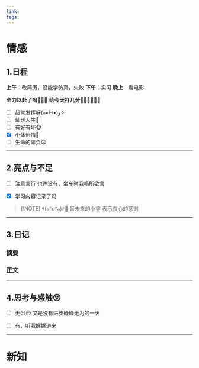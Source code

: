 ```yaml
---
link: 
tags:
---
```


# 情感

## 1.日程
**上午**：改简历，没能学仿真，失败
**下午**：实习
**晚上**：看电影

**全力以赴了吗🐒🐒🐒**
**给今天打几分🐻‍❄️🐻‍❄️🐻‍❄️**

- [ ] 超常发挥呀(๑•̀ㅂ•́)و✧
- [ ] 灿烂人生🌊
- [ ] 有好有坏🐵
- [x] 小休怡情🤠
- [ ] 生命的辜负😩

---
## 2.亮点与不足
- [ ] 注意言行
也许没有，坐车时我畅所欲言
- [x] 学习内容记录了吗


> [!NOTE] ٩(๑^o^๑)۶🎉
>替未来的小睿
>表示衷心的感谢

---
## 3.日记
### 摘要




### 正文




---


## 4.思考与感触😲
- [ ] 无😔😔
 又是没有进步碌碌无为的一天
- [ ] 有，听我娓娓道来


---

# 新知



